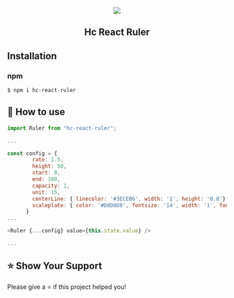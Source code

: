 <p align="middle" ><img src="https://raw.githubusercontent.com/Mark910413/markdown/master/example.jpg"/></p>
<h2 align="middle">Hc React Ruler</h2>

## Installation
### npm
```sh
$ npm i hc-react-ruler
```

## 🚀 How to use
```javascript
import Ruler from "hc-react-ruler";

...

const config = {
        rate: 1.5,
        height: 50,
        start: 0,
        end: 100,
        capacity: 1,
        unit: 15,
        centerLine: { linecolor: '#3ECEB6', width: '1', height: '0.8'},
        scaleplate: { color: '#D8D8D8', fontsize: '14', width: '1', fontcolor: '#D8D8D8', halfLineHeight: '0.4', lineHeight: '0.3', fullLineHeight: '0.6'},
      }
...	

<Ruler {...config} value={this.state.value} />

...

```
	
	
## ⭐️ Show Your Support
Please give a ⭐️ if this project helped you!
